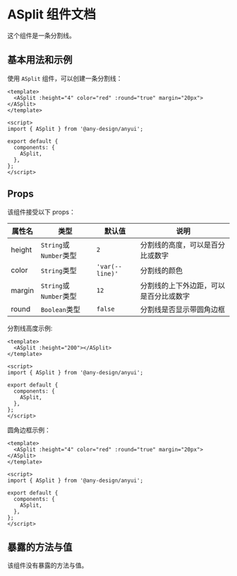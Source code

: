 # ASplit 组件文档

这个组件是一条分割线。

## 基本用法和示例

使用 `ASplit` 组件，可以创建一条分割线：

```vue
<template>
  <ASplit :height="4" color="red" :round="true" margin="20px"></ASplit>
</template>

<script>
import { ASplit } from '@any-design/anyui';

export default {
  components: {
    ASplit,
  },
};
</script>
```

## Props

该组件接受以下 props：

| 属性名   | 类型                           | 默认值  | 说明                                               |
| -------- | ------------------------------ | ------- | -------------------------------------------------- |
| height   | `String`或`Number`类型         | `2`     | 分割线的高度，可以是百分比或数字                   |
| color    | `String`类型                   | `'var(--line)'`  | 分割线的颜色                                       |
| margin   | `String`或`Number`类型         | `12`    | 分割线的上下外边距，可以是百分比或数字             |
| round    | `Boolean`类型                  | `false` | 分割线是否显示带圆角边框                           |

分割线高度示例:

```vue
<template>
  <ASplit :height="200"></ASplit>
</template>

<script>
import { ASplit } from '@any-design/anyui';

export default {
  components: {
    ASplit,
  },
};
</script>
```

圆角边框示例：

```vue
<template>
  <ASplit :height="4" color="red" :round="true" margin="20px"></ASplit>
</template>

<script>
import { ASplit } from '@any-design/anyui';

export default {
  components: {
    ASplit,
  },
};
</script>
``` 

## 暴露的方法与值

该组件没有暴露的方法与值。